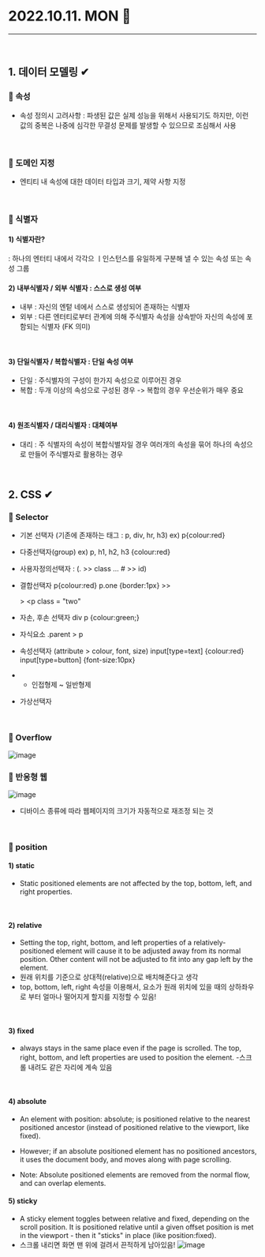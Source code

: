 # 2022.10.11. MON 📅
----------------
<br>

## 1. 데이터 모델링 ✔
### 🔔 속성
- 속성 정의시 고려사항 : 파생된 값은 실제 성능을 위해서 사용되기도 하지만, 이런 값의 중복은 나중에 심각한 무결성 문제를 발생할 수 있으므로 조심해서 사용
<br>

### 🔔 도메인 지정
- 엔티티 내 속성에 대한 데이터 타입과 크기, 제약 사항 지정
<br>

### 🔔 식별자
#### 1) 식별자란?  
: 하나의 엔터티 내에서 각각으 ㅣ인스턴스를 유일하게 구분해 낼 수 있는 속성 또는 속성 그룹
<br>

#### 2) 내부식별자 / 외부 식별자 : 스스로 생성 여부
- 내부 : 자신의 엔텉 네에서 스스로 생성되어 존재하는 식별자
- 외부 : 다른 엔터티로부터 관계에 의해 주식별자 속성을 상속받아 자신의 속성에 포함되는 식별자 (FK 의미)
<br>

#### 3) 단일식별자 / 복합식별자 : 단일 속성 여부
- 단일 : 주식별자의 구성이 한가지 속성으로 이루어진 경우
- 복합 : 두개 이상의 속성으로 구성된 경우 -> 복합의 경우 우선순위가 매우 중요
<br>

#### 4) 원조식별자 / 대리식별자 : 대체여부
- 대리 : 주 식별자의 속성이 복합식별자일 경우 여러개의 속성을 묶어 하나의 속성으로 만들어 주식별자로 활용하는 경우
<br>

## 2. CSS ✔
### 🔔 Selector
- 기본 선택자 (기존에 존재하는 태그 : p, div, hr, h3)
    ex) p{colour:red}

- 다중선택자(group)
ex) p, h1, h2, h3 {colour:red}

- 사용자정의선택자 : (. >> class ... # >> id)

- 결합선택자
p{colour:red}
p.one {border:1px} >> <p class = "one"
                    >> <p class = "two"
- 자손, 후손 선택자
div p {colour:green;}

- 자식요소
.parent > p

- 속성선택자 (attribute > colour, font, size)
input[type=text] {colour:red}
input[type=button] {font-size:10px}

- + 인접형제 ~ 일반형제

- 가상선택자
<br>

### 🔔 Overflow
![image](https://dthumb-phinf.pstatic.net/?src=%22http%3A%2F%2Fcfile8.uf.tistory.com%2Fimage%2F236ABC4555526A2B1046D2%22&type=cafe_wa740)
<br>

### 🔔 반응형 웹
![image](https://www.nextree.co.kr/content/images/2021/01/jsseo-140329-CSS-01-1024x415-1.png)
- 디바이스 종류에 따라 웹페이지의 크기가 자동적으로 재조정 되는 것
<br>

### 🔔 position
#### 1) static
- Static positioned elements are not affected by the top, bottom, left, and right properties.
<br>

#### 2) relative
- Setting the top, right, bottom, and left properties of a relatively-positioned element will cause it to be adjusted away from its normal position. Other content will not be adjusted to fit into any gap left by the element.
- 원래 위치를 기준으로 상대적(relative)으로 배치해준다고 생각
- top, bottom, left, right 속성을 이용해서, 요소가 원래 위치에 있을 때의 상하좌우로 부터 얼마나 떨어지게 할지를 지정할 수 있음!
<br>

#### 3) fixed
- always stays in the same place even if the page is scrolled. The top, right, bottom, and left properties are used to position the element.
-스크롤 내려도 같은 자리에 계속 있음
<br>

#### 4) absolute
- An element with position: absolute; is positioned relative to the nearest positioned ancestor (instead of positioned relative to the viewport, like fixed).

- However; if an absolute positioned element has no positioned ancestors, it uses the document body, and moves along with page scrolling.

- Note: Absolute positioned elements are removed from the normal flow, and can overlap elements.

#### 5) sticky
- A sticky element toggles between relative and fixed, depending on the scroll position. It is positioned relative until a given offset position is met in the viewport - then it "sticks" in place (like position:fixed).
- 스크롤 내리면 화면 맨 위에 걸려서 끈적하게 남아있음!
![image](https://user-images.githubusercontent.com/111114507/195031102-a45570c1-f250-41cd-a130-02ded4a3a457.png)
<br>




